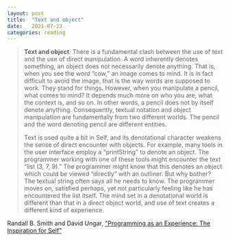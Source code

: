 ```yaml
---
layout: post
title:  "Text and object"
date:   2021-07-23
categories: reading
---
```


> **Text and object**: There is a fundamental clash between the use of text and the use of direct manipulation. A
word inherently denotes something, an object does not necessarily denote anything. That is, when you see the
word “cow,” an image comes to mind. It is in fact difficult to avoid the image, that is the way words are supposed to work. They stand for things. However, when you manipulate a pencil, what comes to mind? It depends much more on who you are, what the context is, and so on. In other words, a pencil does not by itself
denote anything. Consequently, textual notation and object manipulation are fundamentally from two different
worlds. The pencil and the word denoting pencil are different entities.
> 
> Text is used quite a bit in Self, and its denotational character weakens the sense of direct encounter with objects. For example, many tools in the user interface employ a “printString” to denote an object. The programmer working with one of these tools might encounter the text “list (3, 7, 9).” The programmer might know that
this denotes an object which could be viewed “directly” with an outliner. But why bother? The textual string
often says all he needs to know. The programmer moves on, satisfied perhaps, yet not particularly feeling like
he has encountered the list itself. The mind set in a denotational world is different than that in a direct object
world, and use of text creates a different kind of experience.

Randall B. Smith and David Ungar, ["Programming as an Experience: The Inspiration for Self"](https://doi.org/10.1007/3-540-49538-X_15)
